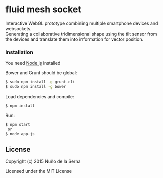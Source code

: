 # fluid mesh socket
Interactive WebGL prototype combining multiple smartphone devices and websockets.  
Generating a collaborative tridimensional shape using the tilt sensor from the devices and translate them into information for vector position.


### Installation
You need [Node.js](https://nodejs.org) installed  

Bower and Grunt should be global:
```sh
$ sudo npm install -g grunt-cli
$ sudo npm install -g bower
```
Load dependencies and compile:
```sh
$ npm install
```
Run:
```sh
$ npm start
 or
$ node app.js
```

License
----

Copyright (c) 2015 Nuño de la Serna

Licensed under the MIT License
